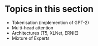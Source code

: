 # Topics in this section
- Tokenisation (implemention of GPT-2)
- Multi-head attention
- Architectures (T5, XLNet, ERNIE)
- Mixture of Experts